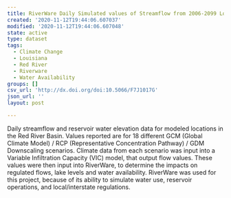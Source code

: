 ```yaml
---
title: RiverWare Daily Simulated values of Streamflow from 2006-2099 Louisiana
created: '2020-11-12T19:44:06.607037'
modified: '2020-11-12T19:44:06.607048'
state: active
type: dataset
tags:
  - Climate Change
  - Louisiana
  - Red River
  - Riverware
  - Water Availability
groups: []
csv_url: 'http://dx.doi.org/doi:10.5066/F7J1017G'
json_url: ''
layout: post

---
```

Daily streamflow and reservoir water elevation data for modeled locations in the Red River Basin. Values reported are for 18 different GCM (Global Climate Model) / RCP (Representative Concentration Pathway) / GDM Downscaling scenarios. Climate data from each scenario was input into a Variable Infiltration Capacity (VIC) model, that output flow values. These values were then input into RiverWare, to determine the impacts on regulated flows, lake levels and water availability. RiverWare was used for this project, because of its ability to simulate water use, reservoir operations, and local/interstate regulations.

